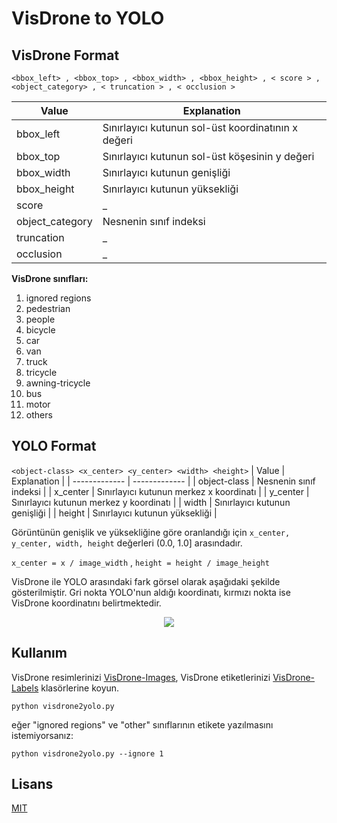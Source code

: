 # VisDrone to YOLO

## VisDrone Format 

```<bbox_left> , <bbox_top> , <bbox_width> , <bbox_height> , < score > , <object_category> , < truncation > , < occlusion >```
 
| Value  | Explanation |
| ------------- | ------------- |
| bbox_left  | Sınırlayıcı kutunun sol-üst koordinatının x değeri |
| bbox_top  | Sınırlayıcı kutunun sol-üst köşesinin y değeri  |
| bbox_width  | Sınırlayıcı kutunun genişliği  |
| bbox_height  | Sınırlayıcı kutunun yüksekliği  |
| score | _ |
| object_category | Nesnenin sınıf indeksi | 
| truncation | _ |
| occlusion | _ |
  
**VisDrone sınıfları:** 
  1. ignored regions 
  2. pedestrian 
  3. people 
  4. bicycle 
  5. car
  6. van 
  7. truck  
  8. tricycle  
  9. awning-tricycle 
  10. bus 
  11. motor 
  12. others 
 
## YOLO Format 
```<object-class> <x_center> <y_center> <width> <height>```
| Value  | Explanation |
| ------------- | ------------- |
| object-class  | Nesnenin sınıf indeksi |
| x_center  | Sınırlayıcı kutunun merkez x koordinatı |
| y_center  | Sınırlayıcı kutunun merkez y koordinatı |
| width  | Sınırlayıcı kutunun genişliği  |
| height | Sınırlayıcı kutunun yüksekliği |

Görüntünün genişlik ve yüksekliğine göre oranlandığı için ```x_center, y_center, width, height``` değerleri (0.0, 1.0] arasındadır.

```x_center = x / image_width``` , ```height = height / image_height```

VisDrone ile YOLO arasındaki fark görsel olarak aşağıdaki şekilde gösterilmiştir. Gri nokta YOLO'nun aldığı koordinatı, kırmızı nokta ise VisDrone koordinatını belirtmektedir.

<p align="center">
  <img src="https://github.com/ErenKaymakci/visdrone2YOLO/blob/main/materials/bbox.png" />
</p>

## Kullanım

VisDrone resimlerinizi [VisDrone-Images](https://github.com/ErenKaymakci/visdrone2YOLO/tree/main/VisDrone-Images), VisDrone etiketlerinizi [VisDrone-Labels](https://github.com/ErenKaymakci/visdrone2YOLO/tree/main/VisDrone-Labels) klasörlerine koyun. 

``` 
python visdrone2yolo.py 
```

eğer "ignored regions" ve "other" sınıflarının etikete yazılmasını istemiyorsanız:

```
python visdrone2yolo.py --ignore 1
``` 

## Lisans
[MIT](https://github.com/ErenKaymakci/visdrone2YOLO/blob/main/LICENSE)

